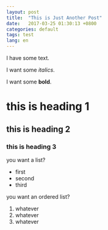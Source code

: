 ```yaml
---
layout: post
title:  "This is Just Another Post"
date:   2017-03-25 01:30:13 +0800
categories: default
tags: test
lang: en
---
```

I have some text.

I want some _italics_.

I want some **bold**.

# this is heading 1

## this is heading 2

### this is heading 3

you want a list?
* first
* second
* third

you want an ordered list?
1. whatever
1. whatever
1. whatever
